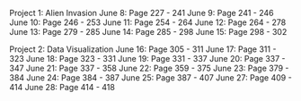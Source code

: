 Project 1: Alien Invasion
June 8: Page 227 - 241
June 9: Page 241 - 246
June 10: Page 246 - 253
June 11: Page 254 - 264
June 12: Page 264 - 278
June 13: Page 279 - 285
June 14: Page 285 - 298
June 15: Page 298 - 302

Project 2: Data Visualization
June 16: Page 305 - 311
June 17: Page 311 - 323
June 18: Page 323 - 331
June 19: Page 331 - 337
June 20: Page 337 - 347
June 21: Page 337 - 358
June 22: Page 359 - 375
June 23: Page 379 - 384
June 24: Page 384 - 387
June 25: Page 387 - 407
June 27: Page 409 - 414
June 28: Page 414 - 418